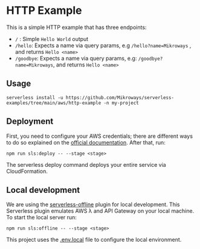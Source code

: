 # HTTP Example

This is a simple HTTP example that has three endpoints:
- `/` : Simple `Hello World` output
- `/hello`: Expects a name via query params, e.g `/hello?name=Mikroways` , and returns `Hello <name>`
- `/goodbye`: Expects a name via query params, e.g: `/goodbye?name=Mikroways`, and returns `Hello <name>`

## Usage

```
serverless install -u https://github.com/Mikroways/serverless-examples/tree/main/aws/http-example -n my-project
```

## Deployment

First, you need to configure your AWS credentials; there are different ways to do so explained on the [official documentation](https://docs.aws.amazon.com/cli/latest/userguide/cli-chap-configure.html). After that, run:
```
npm run sls:deploy -- --stage <stage>
```
The serverless deploy command deploys your entire service via CloudFormation.

## Local development

We are using the [serverless-offline](https://github.com/dherault/serverless-offline) plugin for local development. This Serverless plugin emulates AWS λ and API Gateway on your local machine. To start the local server run:
```
npm run sls:offline -- --stage <stage>
```

This project uses the [.env.local](.env.local) file to configure the local environment.
